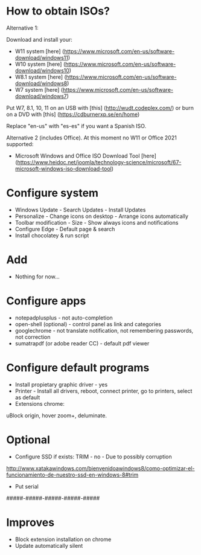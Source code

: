 How to obtain ISOs?
=============================================

Alternative 1:

Download and install your:

* W11 system [here] (https://www.microsoft.com/en-us/software-download/windows11)
* W10 system [here] (https://www.microsoft.com/en-us/software-download/windows10)
* W8.1 system [here] (https://www.microsoft.com/en-us/software-download/windows8)
* W7 system [here] (https://www.microsoft.com/en-us/software-download/windows7)

Put W7, 8.1, 10, 11 on an USB with [this] (http://wudt.codeplex.com/) or burn on a DVD with [this] (https://cdburnerxp.se/en/home)

Replace "en-us" with "es-es" if you want a Spanish ISO.

Alternative 2 (includes Office). At this moment no W11 or Office 2021 supported:

* Microsoft Windows and Office ISO Download Tool [here] (https://www.heidoc.net/joomla/technology-science/microsoft/67-microsoft-windows-iso-download-tool)

Configure system
=============================================

* Windows Update - Search Updates - Install Updates
* Personalize - Change icons on desktop - Arrange icons automatically
* Toolbar modification - Size - Show always icons and notifications
* Configure Edge - Default page & search 
* Install chocolatey & run script

Add
=============================================

* Nothing for now...

Configure apps
=============================================

* notepadplusplus - not auto-completion
* open-shell (optional) - control panel as link and categories
* googlechrome - not translate notification, not remembering passwords, not correction
* sumatrapdf (or adobe reader CC) - default pdf viewer

Configure default programs
=============================================

* Install propietary graphic driver - yes
* Printer - Install all drivers, reboot, connect printer, go to printers, select as default
* Extensions chrome:

uBlock origin, hover zoom+, deluminate.

Optional
=============================================

* Configure SSD if exists: TRIM - no - Due to possibly corruption

http://www.xatakawindows.com/bienvenidoawindows8/como-optimizar-el-funcionamiento-de-nuestro-ssd-en-windows-8#trim

* Put serial

#####-#####-#####-#####-#####

Improves
=============================================

* Block extension installation on chrome
* Update automatically silent